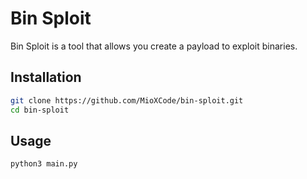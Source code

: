 # Bin Sploit

Bin Sploit is a tool that allows you create a payload to exploit binaries.

## Installation

```bash
git clone https://github.com/MioXCode/bin-sploit.git
cd bin-sploit
```


## Usage

```bash
python3 main.py
```

